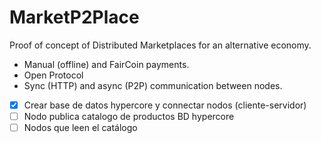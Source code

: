 # MarketP2Place

Proof of concept of Distributed Marketplaces for an alternative economy.

- Manual (offline) and FairCoin payments.
- Open Protocol
- Sync (HTTP) and async (P2P) communication between nodes.


- [x] Crear base de datos hypercore y connectar nodos (cliente-servidor)
- [ ] Nodo publica catalogo de productos BD hypercore
- [ ] Nodos que leen el catálogo